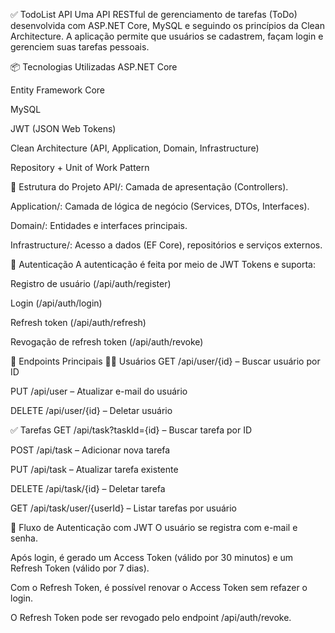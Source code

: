✅ TodoList API
Uma API RESTful de gerenciamento de tarefas (ToDo) desenvolvida com ASP.NET Core, MySQL e seguindo os princípios da Clean Architecture. A aplicação permite que usuários se cadastrem, façam login e gerenciem suas tarefas pessoais.

📦 Tecnologias Utilizadas
ASP.NET Core

Entity Framework Core

MySQL

JWT (JSON Web Tokens)

Clean Architecture (API, Application, Domain, Infrastructure)

Repository + Unit of Work Pattern

📁 Estrutura do Projeto
API/: Camada de apresentação (Controllers).

Application/: Camada de lógica de negócio (Services, DTOs, Interfaces).

Domain/: Entidades e interfaces principais.

Infrastructure/: Acesso a dados (EF Core), repositórios e serviços externos.

🔐 Autenticação
A autenticação é feita por meio de JWT Tokens e suporta:

Registro de usuário (/api/auth/register)

Login (/api/auth/login)

Refresh token (/api/auth/refresh)

Revogação de refresh token (/api/auth/revoke)

📌 Endpoints Principais
🧑‍💼 Usuários
GET /api/user/{id} – Buscar usuário por ID

PUT /api/user – Atualizar e-mail do usuário

DELETE /api/user/{id} – Deletar usuário

✅ Tarefas
GET /api/task?taskId={id} – Buscar tarefa por ID

POST /api/task – Adicionar nova tarefa

PUT /api/task – Atualizar tarefa existente

DELETE /api/task/{id} – Deletar tarefa

GET /api/task/user/{userId} – Listar tarefas por usuário

🔄 Fluxo de Autenticação com JWT
O usuário se registra com e-mail e senha.

Após login, é gerado um Access Token (válido por 30 minutos) e um Refresh Token (válido por 7 dias).

Com o Refresh Token, é possível renovar o Access Token sem refazer o login.

O Refresh Token pode ser revogado pelo endpoint /api/auth/revoke.
